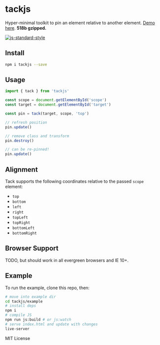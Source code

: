 # tackjs
Hyper-minimal toolkit to pin an element relative to another element. [Demo here](https://estrattonbailey.github.io/tackjs/). **518b gzipped.**

[![js-standard-style](https://cdn.rawgit.com/feross/standard/master/badge.svg)](http://standardjs.com)

## Install
```bash
npm i tackjs --save
```

## Usage
```javascript
import { tack } from 'tackjs'

const scope = document.getElementById('scope')
const target = document.getElementById('target')

const pin = tack(target, scope, 'top')

// refresh position
pin.update()

// remove class and transform
pin.destroy()

// can be re-pinned!
pin.update()
```

## Alignment
Tack supports the following coordinates relative to the passed `scope` element:
- `top`
- `bottom`
- `left`
- `right`
- `topLeft`
- `topRight`
- `bottomLeft`
- `bottomRight`

## Browser Support
TODO, but should work in all evergreen browsers and IE 10+.

## Example
To run the example, clone this repo, then:
```bash
# move into example dir
cd tackjs/example
# install deps
npm i
# compile JS
npm run js:build # or js:watch
# serve index.html and update with changes
live-server 
```

MIT License

